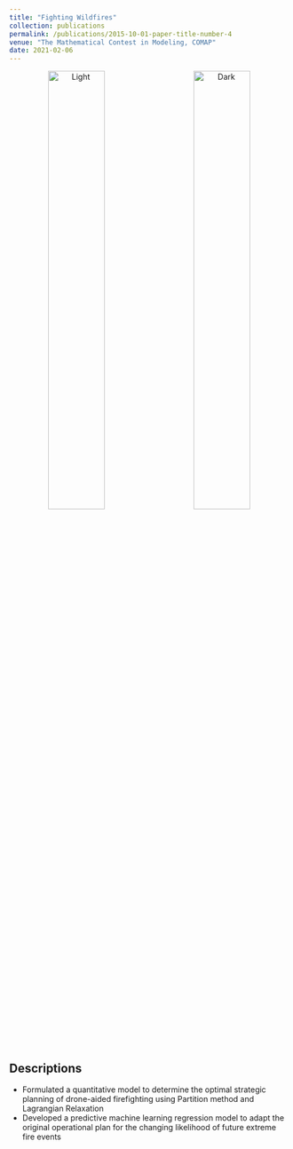 ```yaml
---
title: "Fighting Wildfires"
collection: publications
permalink: /publications/2015-10-01-paper-title-number-4
venue: "The Mathematical Contest in Modeling, COMAP"
date: 2021-02-06
---
```


<p align="center">
  <img alt="Light" src="https://haowen-he.github.io/images/Screen Shot 2021-07-14 at 4.08.05 AM.png" width="45%">
&nbsp; &nbsp; &nbsp; &nbsp;
  <img alt="Dark" src="https://haowen-he.github.io/images/Screen Shot 2021-07-14 at 4.08.19 AM.png" width="45%">
</p>

## Descriptions
* Formulated a quantitative model to determine the optimal strategic planning of drone-aided firefighting using Partition method and Lagrangian Relaxation
* Developed a predictive machine learning regression model to adapt the original operational plan for the changing likelihood of future extreme fire events



